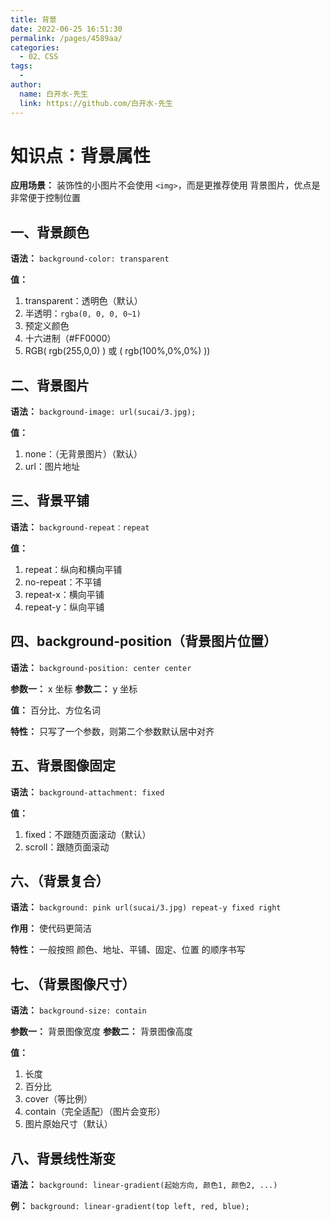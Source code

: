 ```yaml
---
title: 背景
date: 2022-06-25 16:51:30
permalink: /pages/4589aa/
categories:
  - 02、CSS
tags:
  - 
author: 
  name: 白开水-先生
  link: https://github.com/白开水-先生
---
```

# 知识点：背景属性

**应用场景：** 装饰性的小图片不会使用 `<img>`，而是更推荐使用 背景图片，优点是非常便于控制位置

## 一、背景颜色

**语法：** `background-color: transparent`

**值：**
1. transparent：透明色（默认）
2. 半透明：`rgba(0, 0, 0, 0~1)`
3. 预定义颜色
4. 十六进制（#FF0000）
5. RGB( rgb(255,0,0) ) 或 ( rgb(100%,0%,0%) ))


## 二、背景图片

**语法：** `background-image: url(sucai/3.jpg);`

**值：**
1. none：（无背景图片）（默认）
2. url：图片地址

## 三、背景平铺

**语法：** `background-repeat：repeat`

**值：** 
1. repeat：纵向和横向平铺
2. no-repeat：不平铺
3. repeat-x：横向平铺
4. repeat-y：纵向平铺
       

## 四、background-position（背景图片位置）

**语法：** `background-position: center center`

**参数一：** x 坐标
**参数二：** y 坐标

**值：** 百分比、方位名词

**特性：** 只写了一个参数，则第二个参数默认居中对齐 

## 五、背景图像固定

**语法：** `background-attachment: fixed`

**值：**
1. fixed：不跟随页面滚动（默认）
2. scroll：跟随页面滚动

## 六、（背景复合）

**语法：** `background: pink url(sucai/3.jpg) repeat-y fixed right`

**作用：** 使代码更简洁     

**特性：** 一般按照 颜色、地址、平铺、固定、位置 的顺序书写

## 七、（背景图像尺寸）

**语法：** `background-size: contain`

**参数一：** 背景图像宽度
**参数二：** 背景图像高度

**值：**
1. 长度
2. 百分比
3. cover（等比例）
4. contain（完全适配）（图片会变形）
5. 图片原始尺寸（默认）

## 八、背景线性渐变

**语法：** `background: linear-gradient(起始方向, 颜色1, 颜色2, ...)`

**例：** `background: linear-gradient(top left, red, blue);`
